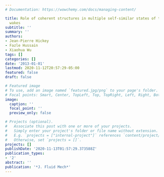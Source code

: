 ```yaml
---
# Documentation: https://wowchemy.com/docs/managing-content/

title: Role of coherent structures in multiple self-similar states of turbulent planar
  wakes
subtitle: ''
summary: ''
authors:
- Jean-Pierre Hickey
- Fazle Hussain
- Xiaohua Wu
tags: []
categories: []
date: '2013-01-01'
lastmod: 2020-11-12T20:57:29-05:00
featured: false
draft: false

# Featured image
# To use, add an image named `featured.jpg/png` to your page's folder.
# Focal points: Smart, Center, TopLeft, Top, TopRight, Left, Right, BottomLeft, Bottom, BottomRight.
image:
  caption: ''
  focal_point: ''
  preview_only: false

# Projects (optional).
#   Associate this post with one or more of your projects.
#   Simply enter your project's folder or file name without extension.
#   E.g. `projects = ["internal-project"]` references `content/project/deep-learning/index.md`.
#   Otherwise, set `projects = []`.
projects: []
publishDate: '2020-11-13T01:57:29.373588Z'
publication_types:
- '2'
abstract: ''
publication: '*J. Fluid Mech*'
---
```

